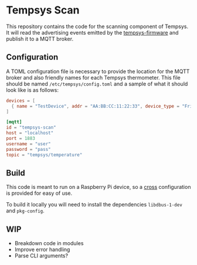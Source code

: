 <!-- vim: set tw=80: -->

# Tempsys Scan

This repository contains the code for the scanning component of Tempsys. It will
read the advertising events emitted by the
[tempsys-firmware](https://github.com/fabiojmendes/tempsys-firmware) and publish
it to a MQTT broker.

## Configuration

A TOML configuration file is necessary to provide the location for the MQTT
broker and also friendly names for each Tempsys thermometer. This file should be
named `/etc/tempsys/config.toml` and a sample of what it should look like is as
follows:

```toml
devices = [
  { name = "TestDevice", addr = "AA:BB:CC:11:22:33", device_type = "Fridge" },
]

[mqtt]
id = "tempsys-scan"
host = "localhost"
port = 1883
username = "user"
password = "pass"
topic = "tempsys/temperature"
```

## Build

This code is meant to run on a Raspberry Pi device, so a
[cross](https://github.com/cross-rs/cross) configuration is provided for easy of
use.

To build it locally you will need to install the dependencies `libdbus-1-dev`
and `pkg-config`.

## WIP

- Breakdown code in modules
- Improve error handling
- Parse CLI arguments?

